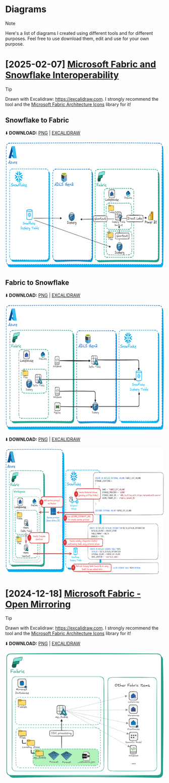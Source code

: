 # Diagrams

> [!NOTE]
> Here's a list of diagrams I created using different tools and for different purposes.
> Feel free to use download them, edit and use for your own purpose.

# [2025-02-07] [Microsoft Fabric and Snowflake Interoperability](https://github.com/pawelpo/diagrams/tree/main/Microsoft%20Fabric%20and%20Snowflake%20Interoperability)

> [!TIP]
> Drawn with Excalidraw: https://excalidraw.com. I strongly recommend the tool and the [Microsoft Fabric Architecture Icons](https://libraries.excalidraw.com/libraries/mwc360/microsoft-fabric-architecture-icons.excalidrawlib) library for it!

## Snowflake to Fabric

⬇️ **DOWNLOAD:** [PNG](https://github.com/pawelpo/diagrams/blob/main/Microsoft%20Fabric%20and%20Snowflake%20Interoperability/Iceberg%20-%20Snowflake%20to%20Fabric.png) | [EXCALIDRAW](https://github.com/pawelpo/diagrams/blob/main/Microsoft%20Fabric%20and%20Snowflake%20Interoperability/Iceberg%20-%20Snowflake%20to%20Fabric.excalidraw)

<img src="https://github.com/pawelpo/diagrams/blob/main/Microsoft%20Fabric%20and%20Snowflake%20Interoperability/Iceberg%20-%20Snowflake%20to%20Fabric.png" height="400"/>

## Fabric to Snowflake

⬇️ **DOWNLOAD:** [PNG](https://github.com/pawelpo/diagrams/blob/main/Microsoft%20Fabric%20and%20Snowflake%20Interoperability/Iceberg%20-%20Fabric%20to%20Snowflake.png) | [EXCALIDRAW](https://github.com/pawelpo/diagrams/blob/main/Microsoft%20Fabric%20and%20Snowflake%20Interoperability/Iceberg%20-%20Fabric%20to%20Snowflakeexcalidraw)

<img src="https://github.com/pawelpo/diagrams/blob/main/Microsoft%20Fabric%20and%20Snowflake%20Interoperability/Iceberg%20-%20Fabric%20to%20Snowflake.png" height="400"/>

⬇️ **DOWNLOAD:** [PNG](https://github.com/pawelpo/diagrams/blob/main/Microsoft%20Fabric%20and%20Snowflake%20Interoperability/Fabric%20to%20Snowflake.png) | [EXCALIDRAW](https://github.com/pawelpo/diagrams/blob/main/Microsoft%20Fabric%20and%20Snowflake%20Interoperability/%20-%20Fabric%20to%20Snowflake.excalidraw)

<img src="https://github.com/pawelpo/diagrams/blob/main/Microsoft%20Fabric%20and%20Snowflake%20Interoperability/Fabric%20to%20Snowflake.png" height="400"/>

# [2024-12-18] [Microsoft Fabric - Open Mirroring](https://github.com/pawelpo/diagrams/tree/main/Microsoft%20Fabric%20-%20Open%20Mirroring)

> [!TIP]
> Drawn with Excalidraw: https://excalidraw.com. I strongly recommend the tool and the [Microsoft Fabric Architecture Icons](https://libraries.excalidraw.com/libraries/mwc360/microsoft-fabric-architecture-icons.excalidrawlib) library for it!

⬇️ **DOWNLOAD:** [PNG](https://github.com/pawelpo/diagrams/blob/main/Microsoft%20Fabric%20-%20Open%20Mirroring/Microsoft%20Fabric%20-%20Open%20Mirroring.png) | [EXCALIDRAW](https://github.com/pawelpo/diagrams/blob/main/Microsoft%20Fabric%20-%20Open%20Mirroring/Microsoft%20Fabric%20-%20Open%20Mirroring.excalidraw)

<img src="https://github.com/pawelpo/diagrams/blob/main/Microsoft%20Fabric%20-%20Open%20Mirroring/Microsoft%20Fabric%20-%20Open%20Mirroring.png" height="400"/>
